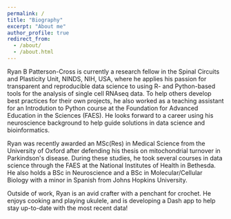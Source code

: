 ```yaml
---
permalink: /
title: "Biography"
excerpt: "About me"
author_profile: true
redirect_from: 
  - /about/
  - /about.html
---
```


Ryan B Patterson-Cross is currently a research fellow in the Spinal Circuits and Plasticity Unit, NINDS, NIH, USA, where he applies his passion for transparent and reproducible data science to using R- and Python-based tools for the analysis of single cell RNAseq data. To help others develop best practices for their own projects, he also worked as a teaching assistant for an Introdution to Python course at the Foundation for Advanced Education in the Sciences (FAES). He looks forward to a career using his neuroscience background to help guide solutions in data science and bioinformatics.

Ryan was recently awarded an MSc(Res) in Medical Science from the University of Oxford after defending his thesis on mitochondrial turnover in Parkindson's disease. During these studies, he took several courses in data science through the FAES at the National Institutes of Health in Bethesda. He also holds a BSc in Neuroscience and a BSc in Molecular/Cellular Biology with a minor in Spanish from Johns Hopkins University.

Outside of work, Ryan is an avid crafter with a penchant for crochet. He enjoys cooking and playing ukulele, and is developing a Dash app to help stay up-to-date with the most recent data!
